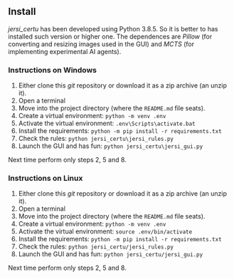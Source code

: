 ## Install

*jersi_certu* has been developed using Python 3.8.5. So it is better to has installed such version or higher one. The dependences are *Pillow* (for converting and resizing images used in the GUI)  and *MCTS*  (for implementing experimental AI agents).

### Instructions on Windows ###

1. Either clone this *git* repository or download it as a zip archive (an unzip it).
2. Open a terminal
3. Move into the project directory (where the `README.md` file seats).
4. Create a virtual environment: `python -m venv .env`
5. Activate the virtual environment: `.env\Scripts\activate.bat`
6. Install the requirements: `python -m pip install -r requirements.txt`
7. Check the rules: `python jersi_certu\jersi_rules.py`
8. Launch the GUI and has fun: `python jersi_certu\jersi_gui.py`

Next time perform only steps 2, 5 and 8.

### Instructions on Linux ###

1. Either clone this *git* repository or download it as a zip archive (an unzip it).
2. Open a terminal
3. Move into the project directory (where the `README.md` file seats).
4. Create a virtual environment: `python -m venv .env`
5. Activate the virtual environment: `source .env/bin/activate`
6. Install the requirements: `python -m pip install -r requirements.txt`
7. Check the rules: `python jersi_certu/jersi_rules.py`
8. Launch the GUI and has fun: `python jersi_certu/jersi_gui.py`

Next time perform only steps 2, 5 and 8.